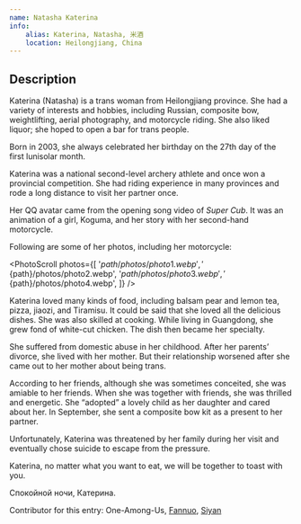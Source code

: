 ```yaml
---
name: Natasha Katerina
info:
    alias: Katerina, Natasha, 米酒
    location: Heilongjiang, China
---
```


## Description

Katerina (Natasha) is a trans woman from Heilongjiang province. She had a variety of interests and hobbies, including Russian, composite bow, weightlifting, aerial photography, and motorcycle riding.
She also liked liquor; she hoped to open a bar for trans people.

Born in 2003, she always celebrated her birthday on the 27th day of the first lunisolar month.

Katerina was a national second-level archery athlete and once won a provincial competition.
She had riding experience in many provinces and rode a long distance to visit her partner once.

Her QQ avatar came from the opening song video of *Super Cub*. It was an animation of a girl, Koguma, and her story with her second-hand motorcycle.

Following are some of her photos, including her motorcycle:

<PhotoScroll photos={[
    '${path}/photos/photo1.webp',
    '${path}/photos/photo2.webp',
    '${path}/photos/photo3.webp',
    '${path}/photos/photo4.webp',
]} />

Katerina loved many kinds of food, including balsam pear and lemon tea, pizza, jiaozi, and Tiramisu.
It could be said that she loved all the delicious dishes.
She was also skilled at cooking.
While living in Guangdong, she grew fond of white-cut chicken.
The dish then became her specialty.

She suffered from domestic abuse in her childhood.
After her parents’ divorce, she lived with her mother.
But their relationship worsened after she came out to her mother about being trans.

According to her friends, although she was sometimes conceited, she was amiable to her friends.
When she was together with friends, she was thrilled and energetic.
She “adopted” a lovely child as her daughter and cared about her.
In September, she sent a composite bow kit as a present to her partner.

Unfortunately, Katerina was threatened by her family during her visit and eventually chose suicide to escape from the pressure.

Katerina, no matter what you want to eat, we will be together to toast with you.

Спокойной ночи, Катерина.

Contributor for this entry: One-Among-Us, [Fannuo](https://twitter.com/FANNUO520), [Siyan](https://twitter.com/siyan_MTF)
